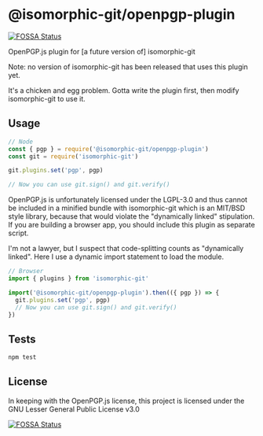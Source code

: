 # @isomorphic-git/openpgp-plugin
[![FOSSA Status](https://app.fossa.io/api/projects/git%2Bgithub.com%2Fisomorphic-git%2Fopenpgp-plugin.svg?type=shield)](https://app.fossa.io/projects/git%2Bgithub.com%2Fisomorphic-git%2Fopenpgp-plugin?ref=badge_shield)


OpenPGP.js plugin for [a future version of] isomorphic-git

Note: no version of isomorphic-git has been released that uses this plugin yet.

It's a chicken and egg problem. Gotta write the plugin first, then modify isomorphic-git to use it.

## Usage

```js
// Node
const { pgp } = require('@isomorphic-git/openpgp-plugin')
const git = require('isomorphic-git')

git.plugins.set('pgp', pgp)

// Now you can use git.sign() and git.verify()
```

OpenPGP.js is unfortunately licensed under the LGPL-3.0 and thus cannot be included in a minified bundle with
isomorphic-git which is an MIT/BSD style library, because that would violate the "dynamically linked" stipulation.
If you are building a browser app, you should include this plugin as separate script.

I'm not a lawyer, but I suspect that code-splitting counts as "dynamically linked".
Here I use a dynamic import statement to load the module.

```js
// Browser
import { plugins } from 'isomorphic-git'

import('@isomorphic-git/openpgp-plugin').then(({ pgp }) => {
  git.plugins.set('pgp', pgp)
  // Now you can use git.sign() and git.verify()
})
```

## Tests

```sh
npm test
```

## License

In keeping with the OpenPGP.js license, this project is licensed under the
GNU Lesser General Public License v3.0


[![FOSSA Status](https://app.fossa.io/api/projects/git%2Bgithub.com%2Fisomorphic-git%2Fopenpgp-plugin.svg?type=large)](https://app.fossa.io/projects/git%2Bgithub.com%2Fisomorphic-git%2Fopenpgp-plugin?ref=badge_large)